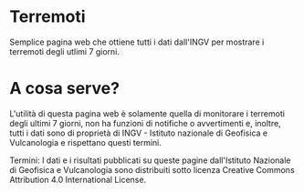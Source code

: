 # Terremoti
Semplice pagina web che ottiene tutti i dati dall'INGV per mostrare i terremoti degli utlimi 7 giorni.

# A cosa serve?
L'utilità di questa pagina web è solamente quella di monitorare i terremoti degli ultimi 7 giorni, non ha funzioni di notifiche o avvertimenti e, inoltre, tutti i dati sono di proprietà di INGV - Istituto nazionale di Geofisica e Vulcanologia e rispettano questi termini.

Termini:
I dati e i risultati pubblicati su queste pagine dall'Istituto Nazionale di Geofisica e Vulcanologia sono distribuiti sotto licenza Creative Commons Attribution 4.0 International License.
